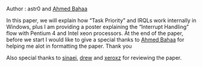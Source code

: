 Author : astr0 and [Ahmed Bahaa](https://www.linkedin.com/in/ahmad-bahaa-2367148b)

In this paper, we will explain how “Task Priority” and IRQLs work internally in Windows, plus I am providing a poster
explaining the “Interrupt Handling” flow with Pentium 4 and Intel xeon processors. At the end of the paper, before we
start I would like to give a special thanks to [Ahmed Bahaa](https://www.linkedin.com/in/ahmad-bahaa-2367148b) for helping me alot in formatting the paper. Thank you

Also special thanks to [sinaei](https://twitter.com/Intel80x86?s=09), [drew](https://twitter.com/drewbervisor?s=09) and [xeroxz](https://twitter.com/_xeroxz?s=09) for reviewing the paper.
